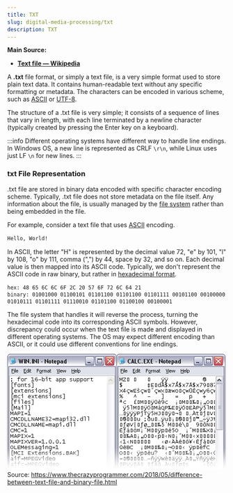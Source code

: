 ```yaml
---
title: TXT
slug: digital-media-processing/txt
description: TXT
---
```


**Main Source:**

- **[Text file — Wikipedia](https://en.wikipedia.org/wiki/Text_file)**

A **.txt** file format, or simply a text file, is a very simple format used to store plain text data. It contains human-readable text without any specific formatting or metadata. The characters can be encoded in various scheme, such as [ASCII](/computer-and-programming-fundamentals/data-representation#ascii) or [UTF-8](/computer-and-programming-fundamentals/data-representation#unicode).

The structure of a .txt file is very simple; it consists of a sequence of lines that vary in length, with each line terminated by a newline character (typically created by pressing the Enter key on a keyboard).

:::info
Different operating systems have different way to handle line endings. In Windows OS, a new line is represented as CRLF `\r\n`, while Linux uses just LF `\n` for new lines.
:::

### txt File Representation

.txt file are stored in binary data encoded with specific character encoding scheme. Typically, .txt file does not store metadata on the file itself. Any information about the file, is usually managed by the [file system](/operating-system/file-system) rather than being embedded in the file.

For example, consider a text file that uses [ASCII](/computer-and-programming-fundamentals/data-representation#ascii) encoding.

```txt
Hello, World!
```

In ASCII, the letter "H" is represented by the decimal value 72, "e" by 101, "l" by 108, "o" by 111, comma (",") by 44, space by 32, and so on. Each decimal value is then mapped into its ASCII code. Typically, we don't represent the ASCII code in raw binary, but rather in [hexadecimal format](/computer-and-programming-fundamentals/number-system#hexadecimal).

```
hex: 48 65 6C 6C 6F 2C 20 57 6F 72 6C 64 21
binary: 01001000 01100101 01101100 01101100 01101111 00101100 00100000 01010111 01101111 01110010 01101100 01100100 00100001
```

The file system that handles it will reverse the process, turning the hexadecimal code into its corresponding ASCII symbols. However, discrepancy could occur when the text file is made and displayed in different operating systems. The OS may expect different encoding than ASCII, or it could use different conventions for line endings.

![TXT file in binary form](./txt-file-binary.gif)  
Source: https://www.thecrazyprogrammer.com/2018/05/difference-between-text-file-and-binary-file.html
